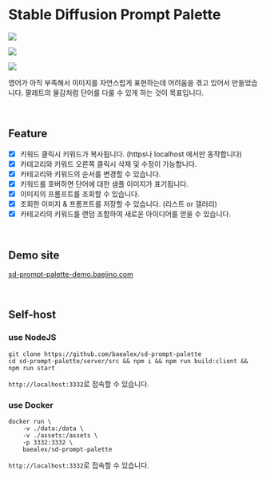 # Stable Diffusion Prompt Palette

![](https://github.com/baealex/sd-prompt-palette/assets/35596687/e4310657-7520-4f0b-9645-6e8f754a6461)

![](https://github.com/baealex/sd-prompt-palette/assets/35596687/207c4996-a932-4216-b41d-c328a8397a0d)

![](https://github.com/baealex/sd-prompt-palette/assets/35596687/4e1242f3-e4d6-4265-9b46-18d2da6775f1)

영어가 아직 부족해서 이미지를 자연스럽게 표현하는데 어려움을 겪고 있어서 만들었습니다. 팔레트의 물감처럼 단어를 다룰 수 있게 하는 것이 목표입니다.

<br>

## Feature

- [x] 키워드 클릭시 키워드가 복사됩니다. (https나 localhost 에서만 동작합니다)
- [x] 카테고리와 키워드 오른쪽 클릭시 삭제 및 수정이 가능합니다.
- [x] 카테고리와 키워드의 순서를 변경할 수 있습니다.
- [x] 키워드를 호버하면 단어에 대한 샘플 이미지가 표기됩니다.
- [x] 이미지의 프롬프트를 조회할 수 있습니다.
- [x] 조회한 이미지 & 프롬프트를 저장할 수 있습니다. (리스트 or 갤러리)
- [x] 카테고리의 키워드를 랜덤 조합하여 새로운 아이디어를 얻을 수 있습니다.

<br>

## Demo site

[sd-prompt-palette-demo.baejino.com](https://sd-prompt-palette-demo.baejino.com/)

<br>

## Self-host

### use NodeJS

```
git clone https://github.com/baealex/sd-prompt-palette
cd sd-prompt-palette/server/src && npm i && npm run build:client && npm run start
```

`http://localhost:3332`로 접속할 수 있습니다.

### use Docker

```
docker run \
    -v ./data:/data \
    -v ./assets:/assets \
    -p 3332:3332 \
    baealex/sd-prompt-palette
```

`http://localhost:3332`로 접속할 수 있습니다.
